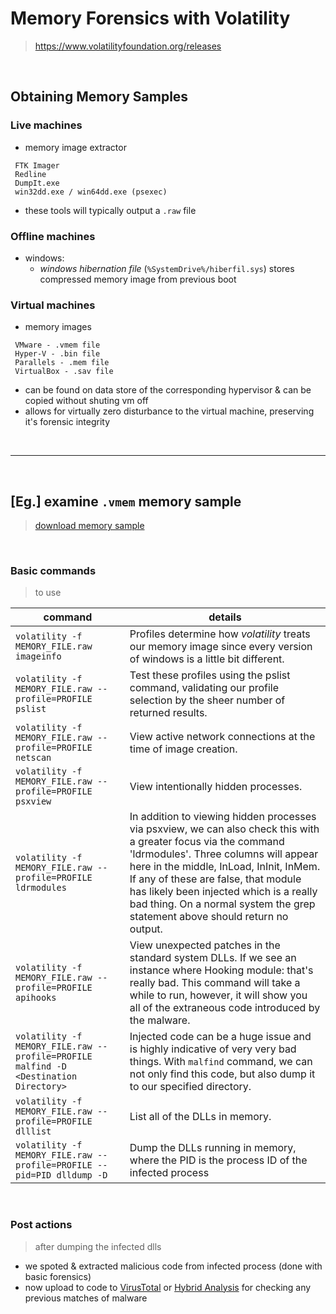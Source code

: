 # Memory Forensics with Volatility
> https://www.volatilityfoundation.org/releases

<br>

## Obtaining Memory Samples

### Live machines
- memory image extractor
```
 FTK Imager
 Redline
 DumpIt.exe
 win32dd.exe / win64dd.exe (psexec)
```
- these tools will typically output a `.raw` file

### Offline machines
- windows:
  - _windows hibernation file_ (`%SystemDrive%/hiberfil.sys`) stores compressed memory image from previous boot

### Virtual machines
- memory images
```
 VMware - .vmem file
 Hyper-V - .bin file
 Parallels - .mem file
 VirtualBox - .sav file
```
- can be found on data store of the corresponding hypervisor & can be copied without shuting vm off
- allows for virtually zero disturbance to the virtual machine, preserving it's forensic integrity

<br>
<hr>
<br>

## [Eg.] examine `.vmem` memory sample
> [download memory sample](https://github.com/Divinemonk/memory_forensics_with_volatility/releases/download/mem_sample/cridexmemdump.zip)

<br>

### Basic commands 
> to use

|command|details|
|---|---|
|`volatility -f MEMORY_FILE.raw imageinfo`|Profiles determine how _volatility_ treats our memory image since every version of windows is a little bit different.|
|`volatility -f MEMORY_FILE.raw --profile=PROFILE pslist`|Test these profiles using the pslist command, validating our profile selection by the sheer number of returned results.|
|`volatility -f MEMORY_FILE.raw --profile=PROFILE netscan`|View active network connections at the time of image creation.|
|`volatility -f MEMORY_FILE.raw --profile=PROFILE psxview`|View intentionally hidden processes.|
|`volatility -f MEMORY_FILE.raw --profile=PROFILE ldrmodules`|In addition to viewing hidden processes via psxview, we can also check this with a greater focus via the command 'ldrmodules'. Three columns will appear here in the middle, InLoad, InInit, InMem. If any of these are false, that module has likely been injected which is a really bad thing. On a normal system the grep statement above should return no output.|
|`volatility -f MEMORY_FILE.raw --profile=PROFILE apihooks`|View unexpected patches in the standard system DLLs. If we see an instance where Hooking module: <unknown> that's really bad. This command will take a while to run, however, it will show you all of the extraneous code introduced by the malware.|
|`volatility -f MEMORY_FILE.raw --profile=PROFILE malfind -D <Destination Directory>`|Injected code can be a huge issue and is highly indicative of very very bad things. With `malfind` command, we can not only find this code, but also dump it to our specified directory.|
|`volatility -f MEMORY_FILE.raw --profile=PROFILE dlllist`|List all of the DLLs in memory.|
|`volatility -f MEMORY_FILE.raw --profile=PROFILE --pid=PID dlldump -D`|Dump the DLLs running in memory, where the PID is the process ID of the infected process|

<br>

### Post actions 
> after dumping the infected dlls
- we spoted & extracted malicious code from infected process (done with basic forensics)
- now upload to code to [VirusTotal](https://www.virustotal.com/gui/home/upload) or [Hybrid Analysis](https://www.hybrid-analysis.com/) for checking any previous matches of malware

